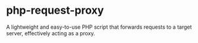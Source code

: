 # php-request-proxy
A lightweight and easy-to-use PHP script that forwards requests to a target server, effectively acting as a proxy.
